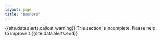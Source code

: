 ```yaml
---
layout: page
title: "Banners"
---
```


{{site.data.alerts.callout_warning}} This section is incomplete. Please help to improve it.{{site.data.alerts.end}} 
